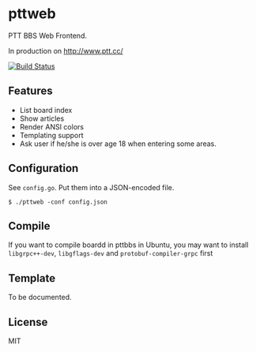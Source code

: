 pttweb
======

PTT BBS Web Frontend.

In production on http://www.ptt.cc/

[![Build Status](https://travis-ci.org/ptt/pttweb.svg?branch=master)](https://travis-ci.org/ptt/pttweb)

Features
--------

 - List board index
 - Show articles
 - Render ANSI colors
 - Templating support
 - Ask user if he/she is over age 18 when entering some areas.

Configuration
-------------

See `config.go`.
Put them into a JSON-encoded file.

    $ ./pttweb -conf config.json


Compile
-------

If you want to compile boardd in pttbbs in Ubuntu, you may want to install `libgrpc++-dev`, `libgflags-dev` and `protobuf-compiler-grpc` first

Template
--------

To be documented.

License
-------

MIT
